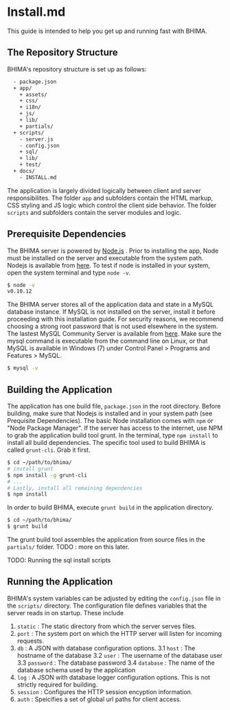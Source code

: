 Install.md
======================

This guide is intended to help you get up and running fast with BHIMA.

The Repository Structure
------------------------

BHIMA's repository structure is set up as follows:

```bash
  - package.json
  + app/
    + assets/
    + css/
    + i18n/
    + js/
    + lib/
    + partials/
  + scripts/
    - server.js
    - config.json
    + sql/
    + lib/
    + test/
  + docs/
    - INSTALL.md
```

The application is largely divided logically between client and server responsibilites.  The folder `app` and subfolders
contain the HTML markup, CSS styling and JS logic which control the client side behavior.  The folder `scripts` and subfolders
contain the server modules and logic.

Prerequisite Dependencies
--------------------------

The BHIMA server is powered by [Node.js](http://www.nodejs.org) .  Prior to installing the app, Node must be installed 
on the server and executable from the system path.  Nodejs is available from [here](http://www.nodejs.org).  To test if 
node is installed in your system, open the system terminal and type `node -v`.

```bash
$ node -v
v0.10.12
```

The BHIMA server stores all of the application data and state in a MySQL database instance.  If MySQL is not installed on
the server, install it before proceeding with this installation guide.  For security reasons, we recommend choosing a strong
root password that is not used elsewhere in the system.  The lastest MySQL Community Server is available from 
[here](http://dev.mysql.com/downloads/).
Make sure the mysql command is executable from the command line on Linux, or that MySQL is available in Windows (7) under Control Panel > 
Programs and Features > MySQL.

```bash
$ mysql -v

```

Building the Application
---------------------------

The application has one build file, `package.json` in the root directory.  Before building, make sure that Nodejs is installed
and in your system path (see Prequisite Dependencies).  The basic Node installation comes with `npm` or "Node Package Manager".
If the server has access to the internet, use NPM to grab the application build tool grunt.  In the terminal, type `npm install`
to install all build dependencies.  The specific tool used to build BHIMA is called `grunt-cli`. Grab it first.

```bash
$ cd ~/path/to/bhima/
# install grunt
$ npm install -g grunt-cli
# ...
# Lastly, install all remaining dependencies
$ npm install
```

In order to build BHIMA, execute `grunt build` in the application directory.

```bash
$ cd ~/path/to/bhima/
$ grunt build
```

The grunt build tool assembles the application from source files in the `partials/` folder.  TODO : more on this later.

TODO: Running the sql install scripts

Running the Application
----------------------------

BHIMA's system variables can be adjusted by editing the `config.json` file in the `scripts/` directory.  The configuration file defines variables that the server reads in on startup. These include
1. `static` : The static directory from which the server serves files.
2. `port` : The system port on which the HTTP server will listen for incoming requests.
3. `db` : A JSON with database configuration options.
  3.1 `host` : The hostname of the database
  3.2 `user` : The username of the database user
  3.3 `password` : The database password
  3.4 `database` : The name of the database schema used by the application
4. `log` : A JSON with database logger configuration options.  This is not strictly required for building.
5. `session` : Configures the HTTP session encyption information.
6. `auth` : Speicifies a set of global url paths for client access.





